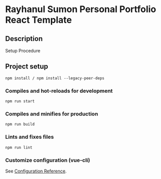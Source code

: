 # Rayhanul Sumon Personal Portfolio React Template

## Description

Setup Procedure 
 
## Project setup

```
npm install / npm install --legacy-peer-deps 
``` 

### Compiles and hot-reloads for development

``` 
npm run start
``` 

### Compiles and minifies for production

``` 
npm run build    
```  
 
### Lints and fixes files   

```
npm run lint
```

### Customize configuration (vue-cli)

See [Configuration Reference](https://cli.vuejs.org/config/).
